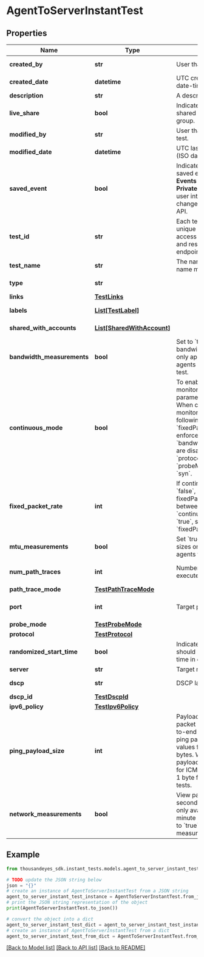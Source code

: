 # AgentToServerInstantTest


## Properties

Name | Type | Description | Notes
------------ | ------------- | ------------- | -------------
**created_by** | **str** | User that created the test. | [optional] [readonly] 
**created_date** | **datetime** | UTC created date (ISO date-time format). | [optional] [readonly] 
**description** | **str** | A description of the test. | [optional] 
**live_share** | **bool** | Indicates if the test is shared with the account group. | [optional] [readonly] 
**modified_by** | **str** | User that modified the test. | [optional] [readonly] 
**modified_date** | **datetime** | UTC last modification date (ISO date-time format). | [optional] [readonly] 
**saved_event** | **bool** | Indicates if the test is a saved event.  **Note**: **Saved Events** are now called **Private Snapshots** in the user interface. This change does not affect API.  | [optional] [readonly] 
**test_id** | **str** | Each test is assigned an unique ID; this is used to access test information and results from other endpoints. | [optional] [readonly] 
**test_name** | **str** | The name of the test. Test name must be unique. | [optional] 
**type** | **str** |  | [optional] [readonly] 
**links** | [**TestLinks**](TestLinks.md) |  | [optional] 
**labels** | [**List[TestLabel]**](TestLabel.md) |  | [optional] [readonly] 
**shared_with_accounts** | [**List[SharedWithAccount]**](SharedWithAccount.md) |  | [optional] [readonly] 
**bandwidth_measurements** | **bool** | Set to &#x60;true&#x60; to enable bandwidth measurements, only applies to Enterprise agents assigned to the test. | [optional] 
**continuous_mode** | **bool** | To enable continuous monitoring, set this parameter to &#x60;true&#x60; to.  When continuous monitoring is enabled, the following actions occur: * &#x60;fixedPacketRate&#x60; is enforced * &#x60;bandwidthMeasurements&#x60; are disabled * If the &#x60;protocol&#x60; is set to &#x60;tcp&#x60;, &#x60;probeMode&#x60; is set to &#x60;syn&#x60;.  | [optional] 
**fixed_packet_rate** | **int** | If continuousMode is &#x60;false&#x60;, set the fixedPacketRate to a value between 10-100. If &#x60;continuousMode&#x60; is &#x60;true&#x60;, set the &#x60;fixedPacketRate&#x60; to &#x60;1&#x60; | [optional] 
**mtu_measurements** | **bool** | Set &#x60;true&#x60; to measure MTU sizes on network from agents to the target. | [optional] 
**num_path_traces** | **int** | Number of path traces executed by the agent. | [optional] [default to 3]
**path_trace_mode** | [**TestPathTraceMode**](TestPathTraceMode.md) |  | [optional] 
**port** | **int** | Target port. | [optional] [default to 49153]
**probe_mode** | [**TestProbeMode**](TestProbeMode.md) |  | [optional] 
**protocol** | [**TestProtocol**](TestProtocol.md) |  | [optional] 
**randomized_start_time** | **bool** | Indicates whether agents should randomize the start time in each test round. | [optional] [default to False]
**server** | **str** | Target name or IP address. | 
**dscp** | **str** | DSCP label. | [optional] [readonly] 
**dscp_id** | [**TestDscpId**](TestDscpId.md) |  | [optional] 
**ipv6_policy** | [**TestIpv6Policy**](TestIpv6Policy.md) |  | [optional] 
**ping_payload_size** | **int** | Payload size (not total packet size) for the end-to-end metric&#39;s probes, ping payload size allows values from 0 to 1400 bytes. When set to null, payload sizes are 0 bytes for ICMP-based tests and 1 byte for TCP-based tests. | [optional] 
**network_measurements** | **bool** | View packet loss in 1-second intervals. This is only available for 1-minute interval tests. Set to &#x60;true&#x60; to enable network measurements. | [optional] [default to False]

## Example

```python
from thousandeyes_sdk.instant_tests.models.agent_to_server_instant_test import AgentToServerInstantTest

# TODO update the JSON string below
json = "{}"
# create an instance of AgentToServerInstantTest from a JSON string
agent_to_server_instant_test_instance = AgentToServerInstantTest.from_json(json)
# print the JSON string representation of the object
print(AgentToServerInstantTest.to_json())

# convert the object into a dict
agent_to_server_instant_test_dict = agent_to_server_instant_test_instance.to_dict()
# create an instance of AgentToServerInstantTest from a dict
agent_to_server_instant_test_from_dict = AgentToServerInstantTest.from_dict(agent_to_server_instant_test_dict)
```
[[Back to Model list]](../README.md#documentation-for-models) [[Back to API list]](../README.md#documentation-for-api-endpoints) [[Back to README]](../README.md)


